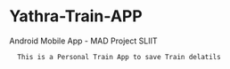 # Yathra-Train-APP
Android Mobile App - MAD Project SLIIT
```
  This is a Personal Train App to save Train delatils 
```
